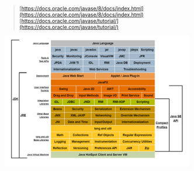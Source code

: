 > [https://docs.oracle.com/javase/8/docs/index.html](https://docs.oracle.com/javase/8/docs/index.html)
> [https://docs.oracle.com/javase/tutorial/](https://docs.oracle.com/javase/tutorial/)

![image.png](_assets/Java%20Overview%20Diagram/1636637425188-439f743a-19d7-4f2b-8cfc-2434b5a410fb.png)



